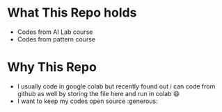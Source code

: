 # What This Repo holds
* Codes from AI Lab course
* Codes from pattern course

# Why This Repo 
* I usually code in google colab but recently found out i can code from github as well by storing the file here and run in colab :smile:
* I want to keep my codes open source :generous:

